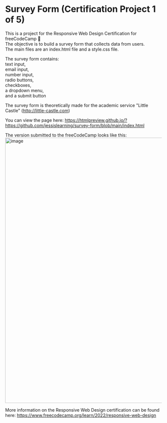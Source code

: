 # Survey Form (Certification Project 1 of 5)
This is a project for the Responsive Web Design Certification for freeCodeCamp 📝<br>
The objective is to build a survey form that collects data from users. <br>
The main files are an index.html file and a style.css file.<br>

The survey form contains:<br>
text input,<br>
email input,<br>
number input,<br>
radio buttons,<br>
checkboxes,<br>
a dropdown menu,<br> 
and a submit button

The survey form is theoretically made for the academic service "Little Castle" (http://little-castle.com)

You can view the page here: https://htmlpreview.github.io/?https://github.com/jessislearning/survey-form/blob/main/index.html

The version submitted to the freeCodeCamp looks like this:
<img width="856" alt="image" src="https://github.com/jessislearning/survey-form/assets/161026755/7508bf12-4ddb-4f22-8b94-18df38f5d958">


More information on the Responsive Web Design certification can be found here: https://www.freecodecamp.org/learn/2022/responsive-web-design
